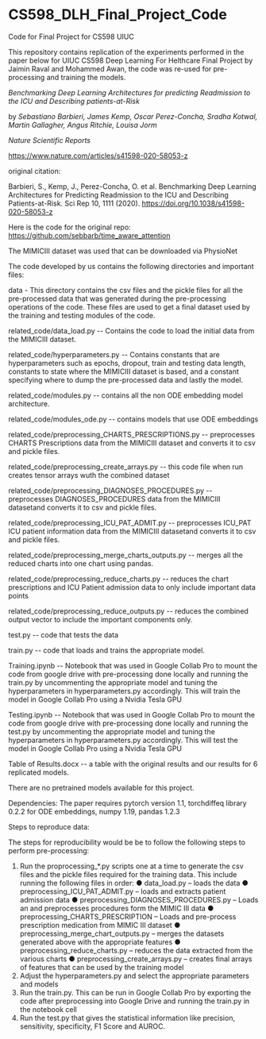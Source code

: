 # CS598_DLH_Final_Project_Code
Code for Final Project for CS598 UIUC

This repository contains replication of the experiments performed in the paper below for UIUC CS598 Deep Learning For Helthcare Final Project by Jaimin Raval and Mohammed Awan, 
the code was re-used for pre-processing and training the models. 

_Benchmarking Deep Learning Architectures for predicting Readmission to the ICU and Describing patients-at-Risk_

by _Sebastiano Barbieri, James Kemp, Oscar Perez-Concha, Sradha Kotwal, Martin Gallagher, Angus Ritchie, Louisa Jorm_

_Nature Scientific Reports_

https://www.nature.com/articles/s41598-020-58053-z

original citation:

Barbieri, S., Kemp, J., Perez-Concha, O. et al. Benchmarking Deep Learning Architectures for Predicting Readmission to the ICU and Describing Patients-at-Risk. Sci Rep 10, 1111 (2020). https://doi.org/10.1038/s41598-020-58053-z

Here is the code for the original repo: https://github.com/sebbarb/time_aware_attention

The MIMICIII dataset was used that can be downloaded via PhysioNet

The code developed by us contains the following directories and important files:

data  - This directory contains the csv files and the pickle files for all the pre-processed data that was generated during the pre-processing operations of the code. These files are used to 
        get a final dataset used by the training and testing modules of the code. 
        
related_code/data_load.py  -- Contains the code to load the initial data from the MIMICIII dataset. 

 
related_code/hyperparameters.py -- Contains constants that are hyperparameters such as epochs, dropout, train and testing data length, constants to state where the MIMICIII dataset is based, and a constant specifying where to dump the 
pre-processed data and lastly the model.


related_code/modules.py -- contains all the non ODE embedding model architecture.
 

related_code/modules_ode.py  -- contains models that use ODE embeddings
 

related_code/preprocessing_CHARTS_PRESCRIPTIONS.py -- preprocesses CHARTS Prescriptions data from the  MIMICIII dataset and converts it to csv and pickle files.


related_code/preprocessing_create_arrays.py -- this code file when run creates tensor arrays wuth the combined dataset


related_code/preprocessing_DIAGNOSES_PROCEDURES.py -- preprocesses DIAGNOSES_PROCEDURES data from the  MIMICIII datasetand converts it to csv and pickle files.


related_code/preprocessing_ICU_PAT_ADMIT.py -- preprocesses ICU_PAT ICU patient information data from the  MIMICIII datasetand converts it to csv and pickle files.


related_code/preprocessing_merge_charts_outputs.py  -- merges all the reduced charts into one chart using pandas.


related_code/preprocessing_reduce_charts.py -- reduces the chart prescriptions and ICU Patient admission data to only include important data points


related_code/preprocessing_reduce_outputs.py -- reduces the combined output vector to include the important components only.


test.py -- code that tests the data


train.py -- code that loads and trains the appropriate model. 


Training.ipynb -- Notebook that was used in Google Collab Pro to mount the code from google drive with pre-processing done locally and running the train.py by uncommenting
the appropriate model and tuning the hyperparameters in hyperparameters.py accordingly. This will train the model in Google Collab Pro using a Nvidia Tesla GPU


Testing.ipynb -- Notebook that was used in Google Collab Pro to mount the code from google drive with pre-processing done locally and running the test.py by uncommenting
the appropriate model and tuning the hyperparameters in hyperparameters.py accordingly. This will test the model in Google Collab Pro using a Nvidia Tesla GPU

Table of Results.docx -- a table with the original results and our results for 6 replicated models. 

There are no pretrained models available for this project. 

Dependencies: The paper requires pytorch version 1.1, torchdiffeq library 0.2.2 for ODE embeddings, numpy 1.19, pandas 1.2.3

Steps to reproduce data:

The steps for reproducibility would be be to follow the following steps to perform pre-processing:
1.	Run the proprocessing_*.py scripts one at a time to generate the csv files and the pickle files required for the training data. This include running the following files in order:
●	data_load.py – loads the data
●	preprocessing_ICU_PAT_ADMIT.py – loads and extracts patient admission data
●	preprocessing_DIAGNOSES_PROCEDURES.py – Loads an and preprocesses procedures form the MIMIC III data
●	preprocessing_CHARTS_PRESCRIPTION – Loads and pre-process prescription medication from MIMIC III dataset
●	preprocessing_merge_chart_outputs.py – merges the datasets generated above with the appropriate features
●	preprocessing_reduce_charts.py – reduces the data extracted from the various charts 
●	preprocessing_create_arrays.py – creates final arrays of features that can be used by the training model
2.	Adjust the hyperparameters.py and select the appropriate parameters and models
3.	Run the train.py. This can be run in Google Collab Pro by exporting the code after preprocessing into Google Drive and running the train.py in the notebook cell
4.	Run the test.py that gives the statistical information like precision, sensitivity, specificity, F1 Score and AUROC.





